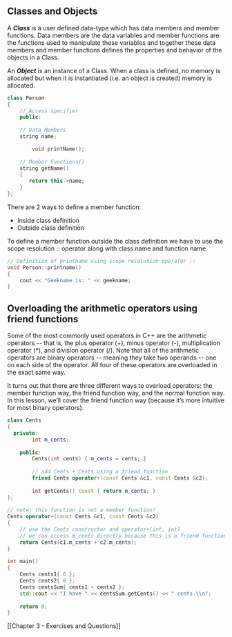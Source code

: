 Classes and Objects
-------------------

A **_Class_** is a user defined data-type which has data members and member functions. Data members are the data variables and member functions are the functions used to manipulate these variables and together these data members and member functions defines the properties and behavior of the objects in a Class.

An **_Object_** is an instance of a Class. When a class is defined, no memory is allocated but when it is instantiated (i.e. an object is created) memory is allocated.

```cpp
class Person
{ 
    // Access specifier 
    public: 
				
    // Data Members 
    string name; 

		void printName();
  
    // Member Functions() 
    string getName() 
    { 
       return this->name; 
    } 
};
```

There are 2 ways to define a member function:

-   Inside class definition
-   Outside class definition

To define a member function outside the class definition we have to use the scope resolution :: operator along with class name and function name.

```cpp
// Definition of printname using scope resolution operator :: 
void Person::printname() 
{ 
    cout << "Geekname is: " << geekname;  
}
```

Overloading the arithmetic operators using friend functions
-----------------------------------------------------------

Some of the most commonly used operators in C++ are the arithmetic operators -- that is, the plus operator (+), minus operator (-), multiplication operator (\*), and division operator (/). Note that all of the arithmetic operators are binary operators -- meaning they take two operands -- one on each side of the operator. All four of these operators are overloaded in the exact same way.

It turns out that there are three different ways to overload operators: the member function way, the friend function way, and the normal function way. In this lesson, we’ll cover the friend function way (because it’s more intuitive for most binary operators).

```cpp
class Cents
{
  private:
		int m_cents;
 
	public:
		Cents(int cents) { m_cents = cents; }
 
		// add Cents + Cents using a friend function
		friend Cents operator+(const Cents &c1, const Cents &c2);
 
		int getCents() const { return m_cents; }
};
 
// note: this function is not a member function!
Cents operator+(const Cents &c1, const Cents &c2)
{
	// use the Cents constructor and operator+(int, int)
	// we can access m_cents directly because this is a friend function
	return Cents(c1.m_cents + c2.m_cents);
}
 
int main()
{
	Cents cents1{ 6 };
	Cents cents2{ 8 };
	Cents centsSum{ cents1 + cents2 };
	std::cout << "I have " << centsSum.getCents() << " cents.\\n";
 
	return 0;
}
```


[[Chapter 3 - Exercises and Questions]]